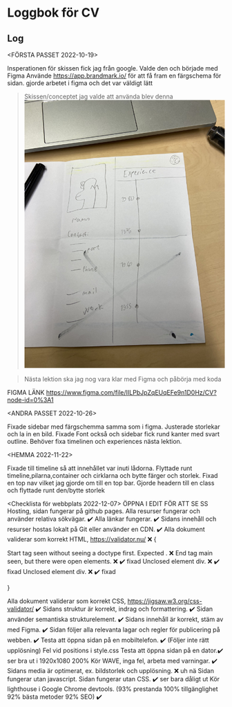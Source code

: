 # Loggbok för CV

## Log

<FÖRSTA PASSET 2022-10-19>

Insperationen för skissen fick jag från google.
Valde den och började med Figma
Använde https://app.brandmark.io/ för att få fram en färgschema för sidan.
gjorde arbetet i figma och det var väldigt lätt


> Skissen/conceptet jag valde att använda blev denna
![Github Logo](/skisser/skiss1.jpg)


> Nästa lektion ska jag nog vara klar med Figma och påbörja med koda




FIGMA LÄNK https://www.figma.com/file/IILPbJpZqEUqEFe9n1D0Hz/CV?node-id=0%3A1 

<ANDRA PASSET 2022-10-26>

Fixade sidebar med färgschemma samma som i figma. Justerade storlekar och la in en bild.
Fixade Font också och sidebar fick rund kanter med svart outline.
Behöver fixa timelinen och experiences nästa lektion.

<HEMMA 2022-11-22>

Fixade till timeline så att innehållet var inuti lådorna. Flyttade runt timeline,pilarna,container och cirklarna och bytte färger och storlek. Fixad en top nav vilket jag gjorde om till en top bar. Gjorde headern till en class och flyttade runt den/bytte storlek


<Checklista för webbplats 2022-12-07> ÖPPNA I EDIT FÖR ATT SE
SS
Hosting, sidan fungerar på github pages.
 Alla resurser fungerar och använder relativa sökvägar. ✔️
 Alla länkar fungerar. ✔️
 Sidans innehåll och resurser hostas lokalt på Git eller använder en CDN. ✔️
 Alla dokument validerar som korrekt HTML, https://validator.nu/  ❌ {
 
 Start tag seen without seeing a doctype first. Expected <!DOCTYPE html>. ❌ 
 End tag main seen, but there were open elements. ❌ ✔️ fixad
  Unclosed element div. ❌ ✔️ fixad
  Unclosed element div. ❌ ✔️ fixad
 
 }
 
 Alla dokument validerar som korrekt CSS, https://jigsaw.w3.org/css-validator/ ✔️
 Sidans struktur är korrekt, indrag och formattering. ✔️
 Sidan använder semantiska strukturelement. ✔️
 Sidans innehåll är korrekt, stäm av med Figma. ✔️
 Sidan följer alla relevanta lagar och regler för publicering på webben. ✔️
 Testa att öppna sidan på en mobiltelefon. ✔️  (Följer inte rätt upplösning) Fel vid positions i style.css
 Testa att öppna sidan på en dator.✔️ ser bra ut i 1920x1080 200%
 Kör WAVE, inga fel, arbeta med varningar. ✔️
 Sidans media är optimerat, ex. bildstorlek och upplösning. ❌ uh nä
 Sidan fungerar utan javascript.
 Sidan fungerar utan CSS. ✔️ ser bara dåligt ut
 Kör lighthouse i Google Chrome devtools. (93% prestanda 100% tillgänglighet 92% bästa metoder 92% SEO) ✔️

